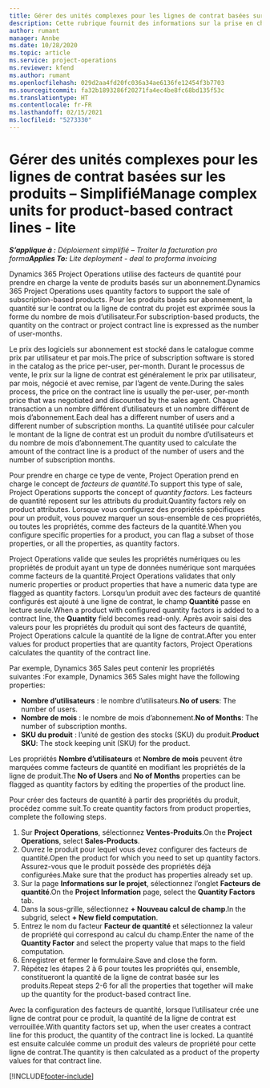 ```yaml
---
title: Gérer des unités complexes pour les lignes de contrat basées sur les produits – Simplifié
description: Cette rubrique fournit des informations sur la prise en charge de la vente de produits basés sur un abonnement.
author: rumant
manager: Annbe
ms.date: 10/28/2020
ms.topic: article
ms.service: project-operations
ms.reviewer: kfend
ms.author: rumant
ms.openlocfilehash: 029d2aa4fd20fc036a34ae6136fe12454f3b7703
ms.sourcegitcommit: fa32b1893286f20271fa4ec4be8fc68bd135f53c
ms.translationtype: HT
ms.contentlocale: fr-FR
ms.lasthandoff: 02/15/2021
ms.locfileid: "5273330"
---
```

# <a name="manage-complex-units-for-product-based-contract-lines---lite"></a><span data-ttu-id="cfb86-103">Gérer des unités complexes pour les lignes de contrat basées sur les produits – Simplifié</span><span class="sxs-lookup"><span data-stu-id="cfb86-103">Manage complex units for product-based contract lines - lite</span></span>

<span data-ttu-id="cfb86-104">_**S’applique à :** Déploiement simplifié – Traiter la facturation pro forma_</span><span class="sxs-lookup"><span data-stu-id="cfb86-104">_**Applies To:** Lite deployment - deal to proforma invoicing_</span></span>

<span data-ttu-id="cfb86-105">Dynamics 365 Project Operations utilise des facteurs de quantité pour prendre en charge la vente de produits basés sur un abonnement.</span><span class="sxs-lookup"><span data-stu-id="cfb86-105">Dynamics 365 Project Operations uses quantity factors to support the sale of subscription-based products.</span></span> <span data-ttu-id="cfb86-106">Pour les produits basés sur abonnement, la quantité sur le contrat ou la ligne de contrat du projet est exprimée sous la forme du nombre de mois d’utilisateur.</span><span class="sxs-lookup"><span data-stu-id="cfb86-106">For subscription-based products, the quantity on the contract or project contract line is expressed as the number of user-months.</span></span>

<span data-ttu-id="cfb86-107">Le prix des logiciels sur abonnement est stocké dans le catalogue comme prix par utilisateur et par mois.</span><span class="sxs-lookup"><span data-stu-id="cfb86-107">The price of subscription software is stored in the catalog as the price per-user, per-month.</span></span> <span data-ttu-id="cfb86-108">Durant le processus de vente, le prix sur la ligne de contrat est généralement le prix par utilisateur, par mois, négocié et avec remise, par l’agent de vente.</span><span class="sxs-lookup"><span data-stu-id="cfb86-108">During the sales process, the price on the contract line is usually the per-user, per-month price that was negotiated and discounted by the sales agent.</span></span> <span data-ttu-id="cfb86-109">Chaque transaction a un nombre différent d’utilisateurs et un nombre différent de mois d’abonnement.</span><span class="sxs-lookup"><span data-stu-id="cfb86-109">Each deal has a different number of users and a different number of subscription months.</span></span> <span data-ttu-id="cfb86-110">La quantité utilisée pour calculer le montant de la ligne de contrat est un produit du nombre d’utilisateurs et du nombre de mois d’abonnement.</span><span class="sxs-lookup"><span data-stu-id="cfb86-110">The quantity used to calculate the amount of the contract line is a product of the number of users and the number of subscription months.</span></span>

<span data-ttu-id="cfb86-111">Pour prendre en charge ce type de vente, Project Operation prend en charge le concept de *facteurs de quantité*.</span><span class="sxs-lookup"><span data-stu-id="cfb86-111">To support this type of sale, Project Operations supports the concept of *quantity factors*.</span></span> <span data-ttu-id="cfb86-112">Les facteurs de quantité reposent sur les attributs du produit.</span><span class="sxs-lookup"><span data-stu-id="cfb86-112">Quantity factors rely on product attributes.</span></span> <span data-ttu-id="cfb86-113">Lorsque vous configurez des propriétés spécifiques pour un produit, vous pouvez marquer un sous-ensemble de ces propriétés, ou toutes les propriétés, comme des facteurs de la quantité.</span><span class="sxs-lookup"><span data-stu-id="cfb86-113">When you configure specific properties for a product, you can flag a subset of those properties, or all the properties, as quantity factors.</span></span>

<span data-ttu-id="cfb86-114">Project Operations valide que seules les propriétés numériques ou les propriétés de produit ayant un type de données numérique sont marquées comme facteurs de la quantité.</span><span class="sxs-lookup"><span data-stu-id="cfb86-114">Project Operations validates that only numeric properties or product properties that have a numeric data type are flagged as quantity factors.</span></span> <span data-ttu-id="cfb86-115">Lorsqu’un produit avec des facteurs de quantité configurés est ajouté à une ligne de contrat, le champ **Quantité** passe en lecture seule.</span><span class="sxs-lookup"><span data-stu-id="cfb86-115">When a product with configured quantity factors is added to a contract line, the **Quantity** field  becomes read-only.</span></span> <span data-ttu-id="cfb86-116">Après avoir saisi des valeurs pour les propriétés du produit qui sont des facteurs de quantité, Project Operations calcule la quantité de la ligne de contrat.</span><span class="sxs-lookup"><span data-stu-id="cfb86-116">After you enter values for product properties that are quantity factors, Project Operations calculates the quantity of the contract line.</span></span>

<span data-ttu-id="cfb86-117">Par exemple, Dynamics 365 Sales peut contenir les propriétés suivantes :</span><span class="sxs-lookup"><span data-stu-id="cfb86-117">For example, Dynamics 365 Sales might have the following properties:</span></span>

- <span data-ttu-id="cfb86-118">**Nombre d’utilisateurs** : le nombre d’utilisateurs.</span><span class="sxs-lookup"><span data-stu-id="cfb86-118">**No of users**: The number of users.</span></span>
- <span data-ttu-id="cfb86-119">**Nombre de mois** : le nombre de mois d’abonnement.</span><span class="sxs-lookup"><span data-stu-id="cfb86-119">**No of Months**: The number of subscription months.</span></span>
- <span data-ttu-id="cfb86-120">**SKU du produit** : l’unité de gestion des stocks (SKU) du produit.</span><span class="sxs-lookup"><span data-stu-id="cfb86-120">**Product SKU**: The stock keeping unit (SKU) for the product.</span></span>

<span data-ttu-id="cfb86-121">Les propriétés **Nombre d’utilisateurs** et **Nombre de mois** peuvent être marquées comme facteurs de quantité en modifiant les propriétés de la ligne de produit.</span><span class="sxs-lookup"><span data-stu-id="cfb86-121">The **No of Users** and **No of Months** properties can be flagged as quantity factors by editing the properties of the product line.</span></span>

<span data-ttu-id="cfb86-122">Pour créer des facteurs de quantité à partir des propriétés du produit, procédez comme suit.</span><span class="sxs-lookup"><span data-stu-id="cfb86-122">To create quantity factors from product properties, complete the following steps.</span></span>

1. <span data-ttu-id="cfb86-123">Sur **Project Operations**, sélectionnez **Ventes-Produits**.</span><span class="sxs-lookup"><span data-stu-id="cfb86-123">On the **Project Operations**, select **Sales-Products**.</span></span>
2. <span data-ttu-id="cfb86-124">Ouvrez le produit pour lequel vous devez configurer des facteurs de quantité.</span><span class="sxs-lookup"><span data-stu-id="cfb86-124">Open the product for which you need to set up quantity factors.</span></span> <span data-ttu-id="cfb86-125">Assurez-vous que le produit possède des propriétés déjà configurées.</span><span class="sxs-lookup"><span data-stu-id="cfb86-125">Make sure that the product has properties already set up.</span></span>
3. <span data-ttu-id="cfb86-126">Sur la page **Informations sur le projet**, sélectionnez l’onglet **Facteurs de quantité**.</span><span class="sxs-lookup"><span data-stu-id="cfb86-126">On the **Project Information** page, select the **Quantity Factors** tab.</span></span>
4. <span data-ttu-id="cfb86-127">Dans la sous-grille, sélectionnez **+ Nouveau calcul de champ**.</span><span class="sxs-lookup"><span data-stu-id="cfb86-127">In the subgrid, select **+ New field computation**.</span></span>
5. <span data-ttu-id="cfb86-128">Entrez le nom du facteur **Facteur de quantité** et sélectionnez la valeur de propriété qui correspond au calcul du champ.</span><span class="sxs-lookup"><span data-stu-id="cfb86-128">Enter the name of the **Quantity Factor** and select the property value that maps to the field computation.</span></span>
6. <span data-ttu-id="cfb86-129">Enregistrer et fermer le formulaire.</span><span class="sxs-lookup"><span data-stu-id="cfb86-129">Save and close the form.</span></span>
7. <span data-ttu-id="cfb86-130">Répétez les étapes 2 à 6 pour toutes les propriétés qui, ensemble, constitueront la quantité de la ligne de contrat basée sur les produits.</span><span class="sxs-lookup"><span data-stu-id="cfb86-130">Repeat steps 2-6 for all the properties that together will make up the quantity for the product-based contract line.</span></span>

<span data-ttu-id="cfb86-131">Avec la configuration des facteurs de quantité, lorsque l’utilisateur crée une ligne de contrat pour ce produit, la quantité de la ligne de contrat est verrouillée.</span><span class="sxs-lookup"><span data-stu-id="cfb86-131">With quantity factors set up, when the user creates a contract line for this product, the quantity of the contract line is locked.</span></span> <span data-ttu-id="cfb86-132">La quantité est ensuite calculée comme un produit des valeurs de propriété pour cette ligne de contrat.</span><span class="sxs-lookup"><span data-stu-id="cfb86-132">The quantity is then calculated as a product of the property values for that contract line.</span></span>


[!INCLUDE[footer-include](../../includes/footer-banner.md)]